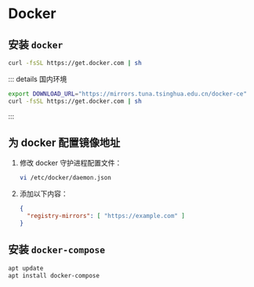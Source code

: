 # Docker

## 安装 `docker`

```sh
curl -fsSL https://get.docker.com | sh
```

::: details 国内环境

```sh
export DOWNLOAD_URL="https://mirrors.tuna.tsinghua.edu.cn/docker-ce"
curl -fsSL https://get.docker.com | sh
```

:::

## 为 docker 配置镜像地址

1. 修改 docker 守护进程配置文件：

    ```sh
    vi /etc/docker/daemon.json
    ```

2. 添加以下内容：

    ```json
    {
      "registry-mirrors": [ "https://example.com" ]
    }
    ```

## 安装 `docker-compose`

```sh
apt update
apt install docker-compose
```
